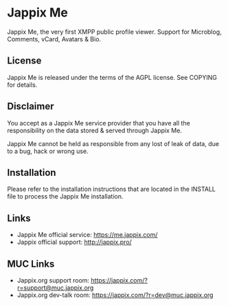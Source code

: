 Jappix Me
=========

Jappix Me, the very first XMPP public profile viewer. Support for Microblog, Comments, vCard, Avatars & Bio.

License
-------

Jappix Me is released under the terms of the AGPL license. See COPYING for details.

Disclaimer
----------

You accept as a Jappix Me service provider that you have all the responsibility on the data stored & served through Jappix Me.

Jappix Me cannot be held as responsible from any lost of leak of data, due to a bug, hack or wrong use.

Installation
------------

Please refer to the installation instructions that are located in the INSTALL file to process the Jappix Me installation.

Links
-----

* Jappix Me official service: https://me.jappix.com/
* Jappix official support: http://jappix.pro/

MUC Links
---------

* Jappix.org support room: https://jappix.com/?r=support@muc.jappix.org
* Jappix.org dev-talk room: https://jappix.com/?r=dev@muc.jappix.org